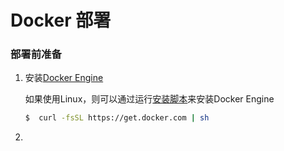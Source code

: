 # Docker 部署

### 部署前准备

1. 安装[Docker Engine](https://docs.docker.com/engine/installation/)

   如果使用Linux，则可以通过运行[安装脚本](https://get.docker.com/)来安装Docker Engine

   ```bash
   $  curl -fsSL https://get.docker.com | sh
   ```

2. 


